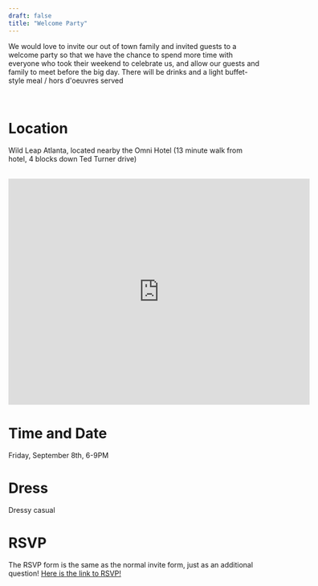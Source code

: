 ```yaml
---
draft: false
title: "Welcome Party"
---
```


We would love to invite our out of town family and invited guests to a welcome party so that we have the chance to spend more time with everyone who took their weekend to celebrate us, and allow our guests and family to meet before the big day. There will be drinks and a light buffet-style meal / hors d'oeuvres served

<br>

# Location

Wild Leap Atlanta, located nearby the Omni Hotel (13 minute walk from hotel, 4 blocks down Ted Turner drive)
 
<br>

<iframe src="https://www.google.com/maps/embed?pb=!1m18!1m12!1m3!1d3317.3496520929307!2d-84.3991149594373!3d33.75162943365442!2m3!1f0!2f0!3f0!3m2!1i1024!2i768!4f13.1!3m3!1m2!1s0x88f50371a3abdc4d%3A0x7e54cbffdbd25cc1!2sWild%20Leap%20Atlanta!5e0!3m2!1sen!2sus!4v1685679927894!5m2!1sen!2sus" width="600" height="450" style="border:0;" allowfullscreen="" loading="lazy" referrerpolicy="no-referrer-when-downgrade"></iframe>

# Time and Date

Friday, September 8th, 6-9PM

# Dress

Dressy casual 

# RSVP

The RSVP form is the same as the normal invite form, just as an additional question!
[Here is the link to RSVP!](https://withjoy.com/jeremy-and-pat/rsvp)
<!--
<iframe src="https://docs.google.com/forms/d/e/1FAIpQLSegQfw1KoohfPir3PnW3kMz8ePoERYqKbfocXkcSPVf_a1yig/viewform?embedded=true" class="rsvp-iframe" frameborder="0" marginheight="0" marginwidth="0">Loading…</iframe>
-->